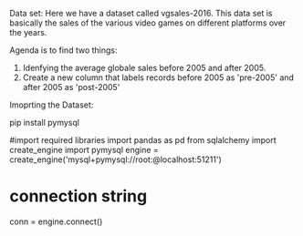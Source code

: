Data set:
Here we have a dataset called vgsales-2016. This data set is basically the sales of the various video games on different platforms over the years.

Agenda is to find two things:
1. Idenfying the average globale sales before 2005 and after 2005.
2. Create a new column that labels records before 2005 as 'pre-2005' and after 2005 as 'post-2005'

Imoprting the Dataset:

pip install pymysql

#import required libraries
import pandas as pd
from sqlalchemy import create_engine
import pymysql
engine = create_engine('mysql+pymysql://root:@localhost:51211')
# connection string
conn = engine.connect()



